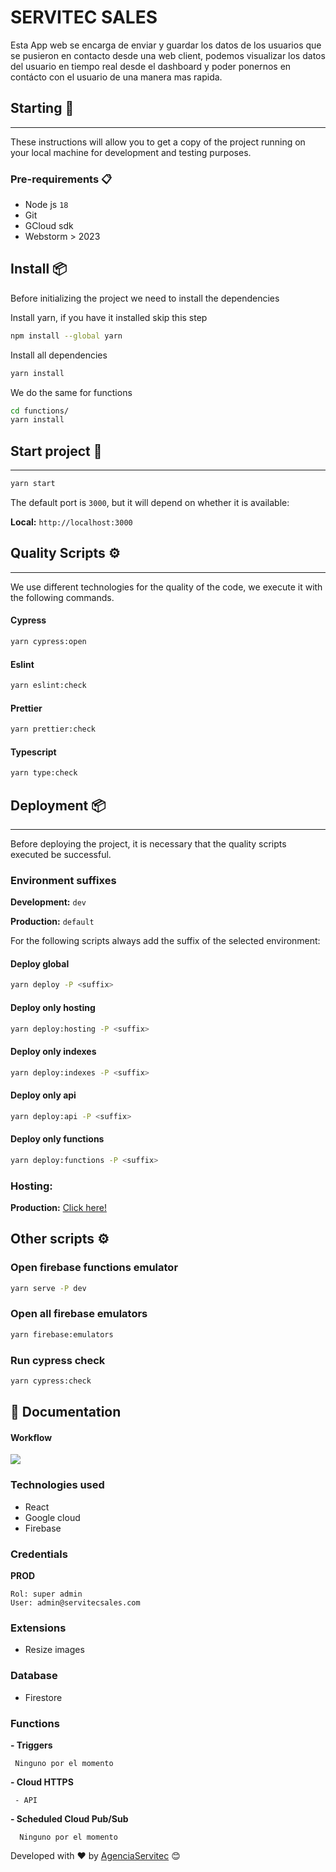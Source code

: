 # SERVITEC SALES

Esta App web se encarga de enviar y guardar los datos de los usuarios que se pusieron en contacto desde una web client, podemos visualizar los datos del usuario en tiempo real desde el dashboard y poder ponernos en contácto con el usuario de una manera mas rapida.

## Starting 🚀

---
These instructions will allow you to get a copy of the project running on your local machine for development and testing
purposes.

### Pre-requirements 📋

- Node js `18`
- Git
- GCloud sdk
- Webstorm > 2023

## Install 📦

Before initializing the project we need to install the dependencies

Install yarn, if you have it installed skip this step

```bash
npm install --global yarn
```

Install all dependencies

```bash
yarn install
```

We do the same for functions

```bash
cd functions/
yarn install
```

## Start project 🚀

---

```bash
yarn start
```

The default port is `3000`, but it will depend on whether it is available:

**Local:** `http://localhost:3000`

## Quality Scripts ⚙️

---

We use different technologies for the quality of the code, we execute it with the following commands.

#### Cypress

```bash
yarn cypress:open
```

#### Eslint

```bash
yarn eslint:check
```

#### Prettier

```bash
yarn prettier:check
```

#### Typescript

```bash
yarn type:check
```

## Deployment 📦

---

Before deploying the project, it is necessary that the quality scripts executed be successful.

### Environment suffixes

**Development:** `dev`

**Production:** `default`

For the following scripts always add the suffix of the selected environment:

#### Deploy global

```bash
yarn deploy -P <suffix>
```

#### Deploy only hosting

```bash
yarn deploy:hosting -P <suffix>
```

#### Deploy only indexes

```bash
yarn deploy:indexes -P <suffix>
```

#### Deploy only api

```bash
yarn deploy:api -P <suffix>
```

#### Deploy only functions

```bash
yarn deploy:functions -P <suffix>
```

### Hosting:

**Production:** [Click here!](https://cobiene-mil-pe.web.app/)

## Other scripts ⚙️

### Open firebase functions emulator

```bash
yarn serve -P dev
```

### Open all firebase emulators

```bash
yarn firebase:emulators
```

### Run cypress check

```bash
yarn cypress:check
```

## 🔖 Documentation

#### Workflow

[![](https://firebasestorage.googleapis.com/v0/b/sendingemails-348505.appspot.com/o/resources%2FWORK%20FLOW.jpg?alt=media&token=856bb7da-00ed-492a-b8d1-65e6179339b7)]()

### Technologies used

- React
- Google cloud
- Firebase

### Credentials

**PROD**

```
Rol: super admin
User: admin@servitecsales.com
```

### Extensions

- Resize images

### Database

- Firestore

### Functions

**- Triggers**

```
 Ninguno por el momento
```

**- Cloud HTTPS**

```
 - API
```

**- Scheduled Cloud Pub/Sub**

```
  Ninguno por el momento
```

Developed with ❤️ by [AgenciaServitec](https://agenciaservitec.com) 😊
